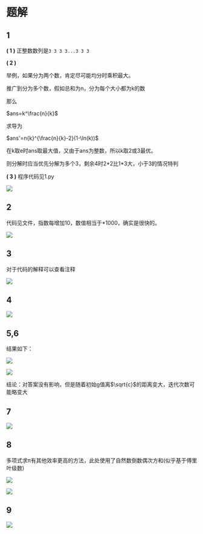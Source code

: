 ﻿# 题解

## 1

**( 1 )** 正整数数列是`3 3 3 3...3 3 3`

**( 2 )** 

举例，如果分为两个数，肯定尽可能均分时乘积最大。

推广到分为多个数，假如总和为n，分为每个大小都为k的数

那么 

$ans=k^\frac{n}{k}$

求导为 

$ans'=n{k}^{\frac{n}{k}-2}(1-\ln(k))$

在k取e时ans取最大值，又由于ans为整数，所以k取2或3最优。

则分解时应当优先分解为多个3，剩余4时2\*2比1\*3大，小于3的情况特判

**( 3 )** 程序代码见1.py

![](img/1.png)

## 2

代码见文件，指数每增加10，数值相当于*1000，确实是很快的。

![](img/2.png)

## 3

对于代码的解释可以查看注释

![](img/3.png)

## 4

![](img/4.png)

## 5,6

结果如下：

![](img/5.png)

![](img/6.png)

结论：对答案没有影响，但是随着初始g值离$\sqrt{c}$的距离变大，迭代次数可能略变大

## 7

![](img/7.png)

## 8

多项式求π有其他效率更高的方法，此处使用了自然数倒数偶次方和(似乎基于傅里叶级数)

![](img/8.1.png)

![](img/8.png)

## 9

![](img/9.png)